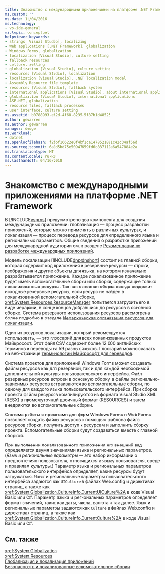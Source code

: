 ```yaml
---
title: Знакомство с международными приложениями на платформе .NET Framework | Документы Майкрософт
ms.custom: ''
ms.date: 11/04/2016
ms.technology:
- vs-ide-general
ms.topic: conceptual
helpviewer_keywords:
- strings [Visual Studio], localizing
- Web applications [.NET Framework], globalization
- Windows Forms, globalization
- localization [Visual Studio], culture setting
- fallback resources
- culture, setting
- globalization [Visual Studio], culture setting
- resources [Visual Studio], localization
- localization [Visual Studio], .NET localization model
- Assembly Resource file template
- resources [Visual Studio], fallback system
- international applications [Visual Studio], about international applications
- globalization [Visual Studio], international applications
- ASP.NET, globalization
- resource files, fallback processes
- user interface, culture setting
ms.assetid: b0788993-e62d-4f68-8235-5f87b1d48525
author: gewarren
ms.author: gewarren
manager: douge
ms.workload:
- dotnet
ms.openlocfilehash: f2bbf16622e0f4bf1ca1478521881c42c34af56d
ms.sourcegitcommit: 6a9d5bd75e50947659fd6c837111a6a547884e2a
ms.translationtype: HT
ms.contentlocale: ru-RU
ms.lasthandoff: 04/16/2018
---
```

# <a name="introduction-to-international-applications-based-on-the-net-framework"></a>Знакомство с международными приложениями на платформе .NET Framework
В [!INCLUDE[vsprvs](../code-quality/includes/vsprvs_md.md)] предусмотрено два компонента для создания международных приложений: глобализация — процесс разработки приложений, которые можно применять в различных культурах, и локализация — процесс перевода ресурсов для определенного языка и региональных параметров. Общие сведения о разработке приложений для международной аудитории см. в разделе [Рекомендации по разработке международных приложений](http://msdn.microsoft.com/Library/f08169c7-aad8-4ec3-9a21-9ebd3b89986c).  
  
 Модель локализации [!INCLUDE[dnprdnshort](../code-quality/includes/dnprdnshort_md.md)] состоит из главной сборки, которая содержит код приложения и резервные ресурсы — строки, изображения и другие объекты для языка, на котором изначально разрабатывается приложение. Каждое локализованное приложение будет иметь вспомогательные сборки или сборки, содержащие только локализованные ресурсы. Так как основная сборка всегда содержит исходные резервные ресурсы, если ресурс не найден в локализованной вспомогательной сборке, <xref:System.Resources.ResourceManager> попытается загрузить его в виде иерархии, в конце концов добравшись до ресурсов в основной сборке. Система резервного использования ресурсов рассмотрена более подробно в разделе [Иерархическая организация ресурсов для локализации](../ide/hierarchical-organization-of-resources-for-localization.md).  
  
 Один из ресурсов локализации, который рекомендуется использовать, — это глоссарий для всех локализованных продуктов Майкрософт. Этот файл CSV содержит более 12 000 английских терминов и переводы на 59 разных языков. Глоссарий можно скачать на веб-странице [терминологии Майкрософт для переводов](http://go.microsoft.com/fwlink/?LinkId=128146).  
  
 Система проектов для приложений Windows Forms может создавать файлы ресурсов как для резервной, так и для каждой необходимой дополнительной культуры пользовательского интерфейса. Файл резервных ресурсов встроен в основную сборку, а файлы регионально-зависимых ресурсов встраиваются во вспомогательные сборки, по одному для каждого языка пользовательского интерфейса. При сборке проекта файлы ресурсов компилируются из формата Visual Studio XML (RESX) в промежуточный двоичный формат (RESOURCES) и затем внедряются во вспомогательные сборки.  
  
 Система работы с проектами для форм Windows Forms и Web Forms позволяет создать файлы ресурсов с помощью шаблона файла ресурсов сборки, получить доступ к ресурсам и выполнить сборку проекта. Вспомогательные сборки будут создаваться вместе с главной сборкой.  
  
 При выполнении локализованного приложения его внешний вид определяется двумя значениями языка и региональных параметров. (*Язык и региональные параметры* — это набор информации о предпочтениях пользователя, относящихся к языку пользователя, среде и правилам культуры.) Параметр языка и региональных параметров пользовательского интерфейса определяет, какие ресурсы будут загружаться. Язык и региональные параметры пользовательского интерфейса задаются как `UICulture` в файлах Web.config и директивах страниц, а также как <xref:System.Globalization.CultureInfo.CurrentUICulture%2A> в коде Visual Basic или C#. Параметр языка и региональных параметров определяет формат значений, таких как даты, числа, валюта и так далее. Язык и региональные параметры задаются как `Culture` в файлах Web.config и директивах страниц, а также как <xref:System.Globalization.CultureInfo.CurrentCulture%2A> в коде Visual Basic или C#.  
  
## <a name="see-also"></a>См. также  
 <xref:System.Globalization>   
 <xref:System.Resources>   
 [Глобализация и локализация приложений](../ide/globalizing-and-localizing-applications.md)   
 [Безопасность и локализованные вспомогательные сборки](../ide/security-and-localized-satellite-assemblies.md)